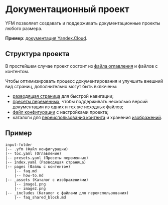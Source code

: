 # Документационный проект

YFM позволяет создавать и поддерживать документационные проекты любого размера.

**Пример**: [документация Yandex.Cloud](https://github.com/yandex-cloud/docs).

## Структура проекта


В простейшем случае проект состоит из [файла оглавления](./toc.md) и файлов с контентом. 

Чтобы оптимизировать процесс документирования и улучшить внешний вид страниц, дополнительно могут быть включены:

* [разводящая страница](./leading-page.md) для быстрой навигации;
* [пресеты переменных](./presets.md), чтобы  поддерживать несколько версий документации из одних и тех же исходных файлов;
* [файл конфигурации](./config.md) с настройками проекта;
* каталоги для [переиспользования контента](./includes.md) и хранения [изображений](../syntax/media.md#images).

## Пример

```
input-folder
|-- .yfm (Файл конфигурации)
|-- toc.yaml (Оглавление)
|-- presets.yaml (Пресеты переменных)
|-- index.yaml (Разводящая страница)
|-- pages (Файлы с контентом)
    |-- faq.md
    |-- how-to.md
|-- _assets (Каталог с изображениями)
    |-- image1.png
    |-- image2.png
|-- _includes (Каталог с файлами для переиспользования)
    |-- faq_shared_block.md
```
